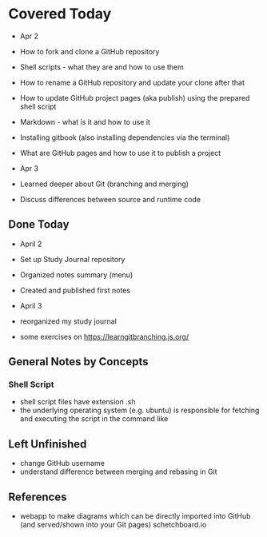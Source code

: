 # Covered Today

* Apr 2
 * How to fork and clone a GitHub repository  
 * Shell scripts - what they are and how to use them  
 * How to rename a GitHub repository and update your clone after that  
 * How to update GitHub project pages (aka publish) using the prepared shell script  
 * Markdown - what is it and how to use it  
 * Installing gitbook (also installing dependencies via the terminal)  
  * What are GitHub pages and how to use it to publish a project  
  
* Apr 3
 * Learned deeper about Git (branching and merging)  
 * Discuss differences between source and runtime code  

## Done Today

* April 2
 * Set up Study Journal repository  
 * Organized notes summary (menu)  
 * Created and published first notes  

* April 3
 * reorganized my study journal  
 * some exercises on https://learngitbranching.js.org/

## General Notes by Concepts

###  Shell Script
  * shell script files have extension .sh  
  * the underlying operating system (e.g. ubuntu) is responsible for fetching and executing the script in the command like


## Left Unfinished
* change GitHub username  
* understand difference between merging and rebasing in Git  

## References

* webapp to make diagrams which can be directly imported into GitHub (and served/shown into your Git pages) schetchboard.io


